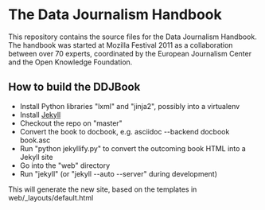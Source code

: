 The Data Journalism Handbook
============================

This repository contains the source files for the Data Journalism Handbook. The handbook was 
started at Mozilla Festival 2011 as a collaboration between over 70 experts, coordinated by 
the European Journalism Center and the Open Knowledge Foundation.

How to build the DDJBook
------------------------

* Install Python libraries "lxml" and "jinja2", possibly into a virtualenv
* Install [Jekyll](https://github.com/mojombo/jekyll/)
* Checkout the repo on "master"
* Convert the book to docbook, e.g. asciidoc --backend docbook book.asc
* Run "python jekyllify.py" to convert the outcoming book HTML into a
Jekyll site
* Go into the "web" directory
* Run "jekyll" (or "jekyll --auto --server" during development)

This will generate the new site, based on the templates in
web/_layouts/default.html